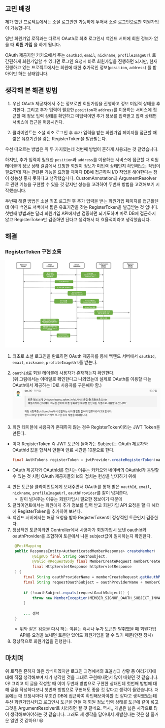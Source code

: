 ## 고민 배경

제가 했던 프로젝트에서는 소셜 로그인만 가능하게 두어서 소셜 로그인으로만 회원가입이 가능합니다.

일반 회원가입 로직과는 다르게 OAuth로 최초 로그인시 백엔드 서버에 회원 정보가 없을 때 **회원 가입** 을 하게 됩니다.

OAuth 제공자인 카카오에서 주는 `oauthId`, `email`, `nickname`, `profileImageUrl` 로 간편하게 회원가입할 수 있다면 로그인 요청시 바로 회원가입을 진행하면 되지만, 현재 진행하고 있는 프로젝트에서는 회원에 대한 추가적인 정보(`position`, `address`) 를 받아야만 하는 상태입니다.

## 생각해 본 해결 방법
1. 우선 OAuth 제공자에서 주는 정보로만 회원가입을 진행하고 정보 미입력 상태를 추가한다. 그리고 추가 입력이 필요한 `position`과 `address`를 이용하는 서비스에 접근할 때 정보 입력 상태를 확인하고 미입력이면 추가 정보를 입력받고 입력 상태면 서비스에 접근을 허용시킨다.

2. 클라이언트는 소셜 최초 로그인 후 추가 입력을 받는 회원가입 페이지를 접근할 때 짧은 유효기간을 갖는 RegisterToken을 발급받는다.

우선 떠오르는 방법은 위 두 가지였는데 첫번째 방법이 흔하게 사용되는 것 같았습니다. 

하지만, 추가 입력이 필요한 `position`과 `address`를 이용하는 서비스에 접근할 때 회원 테이블의 정보 상태 컬럼에서 요청한 회원이 정보가 미입력 상태인지 확인해보는 작업이 필요한데 저는 관련된 기능을 요청할 때마다 DB에 접근하여 I/O 작업을 해야한다는 점이 성능상 좋지 못하다고 생각했습니다. CustomAnnotation과 ArgumentResolver로 관련 기능을 구현할 수 있을 것 같지만 성능을 고려하여 두번째 방법을 고려해보기 시작했습니다.

두번째 해결 방법은 소셜 최초 로그인 후 추가 입력을 받는 회원가입 페이지를 접근할텐데 이때 백엔드 서버에서 짧은 유효기간을 갖는 RegisterToken을 발급받는 것 입니다. 첫번째 방법과는 달리 회원가입 API에서만 검증하면 되기도하며 따로 DB에 접근하지 않고 RegisterToken만 검증하면 된다고 생각해서 더 효율적이라고 생각했습니다.

## 해결
### **RegisterToken 구현 흐름**
![image](./image/registertoken/registertoken.png)
1. 최초로 소셜 로그인을 완료하면 OAuth 제공자를 통해 백엔드 서버에서 `oauthId`, `email`, `nickname`, `profileImageUrl`를 받는다.

2. `oauthId`로 회원 테이블에 사용자가 존재하는지 확인한다.<br>
    (위 그림에서는 이메일로 확인한다고 나와있는데 실제로 OAuth를 이용할 때는 OAuth에서 제공하는 ID로 사용자를 구분해야 함.)
    ![image](./image/registertoken/kakao.png)

3. 회원 테이블에 사용자가 존재하지 않는 경우 RegisterToken이라는 JWT Token을 만든다.
  - 이때 RegisterToken 즉 JWT 토큰에 들어가는 Subject는 OAuth 제공자와 OAuthId 값을 합쳐서 만들며 만료 시간은 10분으로 한다.
    ``` java
    final AuthTokens registerToken = jwtProvider.createRegisterToken(oauthProviderName + oauthMember.getOauthId());
    ```
  - OAuth 제공자와 OAuthId를 합치는 이유는 카카오와 네이버의 OAuthId가 동일할 수 있는 것 처럼 OAuth 제공자들의 id의 겹치는 현상을 방지하기 위해
4. 만든 토큰을 클라이언트에게 보내주면서 OAuth를 통해 받은 `oauthId`, `email`, `nickname`, `profileImageUrl`, `oauthProvider`를 같이 넘겨준다.
   - 같이 넘겨주는 이유는 회원가입시 필요한 정보이기 때문에
5. 클라이언트에서는 회원에게 추가 정보를 입력 받고 회원가입 API 요청을 할 때 헤더에 RegisterToken을 추가하여 보낸다.
6. 백엔드 서버에서는 해당 요청을 받아 RegisterToken이 정상적인 토큰인지 검증한다.
7. 정상적인 토큰이라면 Controller에서 사용자가 회원가입시 보낸 oauthId와 oauthProvider를 조합하여 토큰에서 나온 subject값이 일치하는지 확인한다.
   ``` java
    @PostMapping
    public ResponseEntity<AuthenticatedMemberResponse> createMember(
            @SignUp final String oauthSubject,
            @Valid @RequestBody final MemberCreateRequest memberCreateRequest,
            final HttpServletResponse httpServletResponse
    ) {
        final String oauthProviderName = memberCreateRequest.getOauthProvider().name();
        final String requestOauthSubject = oauthProviderName + memberCreateRequest.getOauthId();

        if (!oauthSubject.equals(requestOauthSubject)) {
            throw new MemberException(MEMBER_SIGNUP_OAUTH_SUBJECT_INVALID, requestOauthSubject);
        }

        ... 생략
    }
   ```
   - 위와 같은 검증을 다시 하는 이유는 혹시나 누가 토큰만 탈취했을 때 회원가입 API를 요청을 보내면 토큰만 있어도 회원가입을 할 수 있기 때문(안전 장치)
8. 정상적으로 회원가입을 진행한다.

## 마치며
위 로직은 흔하지 않은 방식이겠지만 로그인 과정에서의 효율성과 상황 등 여러가지에 대해 직접 생각해보며 제가 생각한 것을 그대로 구현해내면서 많이 배웠던 것 같습니다.
아! 그리고 이 글을 작성할 때 이미 두번째 방법으로 구현한 상태인데 첫번째 방법에 대해 글을 작성하다보니 첫번째 방법으로 구현해도 좋을 것 같다고 생각이 들었습니다.
처음에는 매 요청시마다 무조건 DB에 접근하여 확인해보아야할 것 같다고 생각했었는데 우선 회원가입시키고 로그인시 토큰을 만들 때 회원 정보 입력 상태를 토큰에 같이 넣고 그것을 ArgumentResolver로 처리하면 될 것 같네요. 역시,, 개발은 넓은 시각으로 많이 생각해보아야하는 것 같습니다. 그래도 제 생각을 담아내서 개발한다는 것은 참 즐거운 일인 것 같아요! 😆